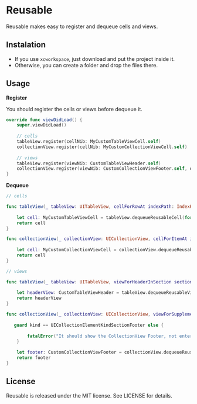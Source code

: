 # Reusable
Reusable makes easy to register and dequeue cells and views.

## Instalation
  - If you use `xcworkspace`, just download and put the project inside it.
  - Otherwise, you can create a folder and drop the files there.

## Usage
  
**Register**

You should register the cells or views before dequeue it.

```swift
override func viewDidLoad() {
	super.viewDidLoad()
	
	// cells
	tableView.register(cellNib: MyCustomTableViewCell.self)
	collectionView.register(cellNib: MyCustomCollectionViewCell.self)
	
	// views
	tableView.register(viewNib: CustomTableViewHeader.self)
	collectionView.register(viewNib: CustomCollectionViewFooter.self, ofKind: UICollectionElementKindSectionFooter)
}
```

**Dequeue**

```swift
// cells

func tableView(_ tableView: UITableView, cellForRowAt indexPath: IndexPath) -> UITableViewCell {
    
	let cell: MyCustomTableViewCell = tableView.dequeueReusableCell(for: indexPath)
    return cell
}

func collectionView(_ collectionView: UICollectionView, cellForItemAt indexPath: IndexPath) -> UICollectionViewCell {
    
    let cell: MyCustomCollectionViewCell = collectionView.dequeueReusableCell(for: indexPath)
    return cell
}

// views

func tableView(_ tableView: UITableView, viewForHeaderInSection section: Int) -> UIView? {
    
    let headerView: CustomTableViewHeader = tableView.dequeueReusableView()
    return headerView
}

func collectionView(_ collectionView: UICollectionView, viewForSupplementaryElementOfKind kind: String, at indexPath: IndexPath) -> UICollectionReusableView {
 
   guard kind == UICollectionElementKindSectionFooter else {
	   
        fatalError("It should show the CollectionView Footer, not enter here... 😐")
    }
	
    let footer: CustomCollectionViewFooter = collectionView.dequeueReusableView(ofKind: UICollectionElementKindSectionFooter, for: indexPath)
    return footer
}
```

## License

Reusable is released under the MIT license. See LICENSE for details.
